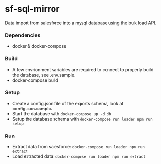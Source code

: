 # sf-sql-mirror
Data import from salesforce into a mysql database using the bulk load API.

### Dependencies
- docker & docker-compose

### Build
- A few envrionment variables are required to connect to properly build the database, see .env.sample.
- docker-compose build

### Setup

- Create a config.json file of the exports schema, look at config.json.sample.
- Start the database with `docker-compose up -d db`
- Setup the database schema with `docker-compose run loader npm run setup`

### Run
- Extract data from salesforce: `docker-compose run loader npm run extract`
- Load extracted data: `docker-compose run loader npm run extract`

